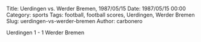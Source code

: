 Title: Uerdingen vs. Werder Bremen, 1987/05/15
Date: 1987/05/15 00:00
Category: sports
Tags: football, football scores, Uerdingen, Werder Bremen
Slug: uerdingen-vs-werder-bremen
Author: carbonero


Uerdingen 1 - 1 Werder Bremen

